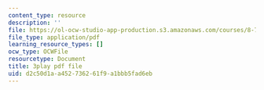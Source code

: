 ```yaml
---
content_type: resource
description: ''
file: https://ol-ocw-studio-app-production.s3.amazonaws.com/courses/8-701-introduction-to-nuclear-and-particle-physics-fall-2020/d2c50d1aa452736261f9a1bbb5fad6eb_EO9OVMFuWvw.pdf
file_type: application/pdf
learning_resource_types: []
ocw_type: OCWFile
resourcetype: Document
title: 3play pdf file
uid: d2c50d1a-a452-7362-61f9-a1bbb5fad6eb
---
```

